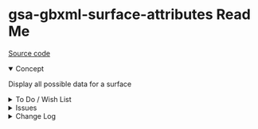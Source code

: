 # gsa-gbxml-surface-attributes Read Me

[Source code](  )

<details open >

<summary>Concept</summary>

Display all possible data for a surface

</details>

<details>

<summary>To Do / Wish List</summary>

* 2019-06-26 ~ Theo ~ Reselect previously selected surface
* 2019-06-26 ~ Theo ~ Update the opacity of surfaces, spaces, storeys, zones

</details>

<details>

<summary>Issues</summary>


</details>

<details>

<summary>Change Log</summary>

## 2019-06-26 ~ Theo

* F - First commit of read me

</details>